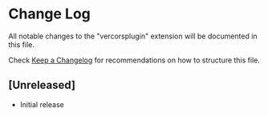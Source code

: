 # Change Log

All notable changes to the "vercorsplugin" extension will be documented in this file.

Check [Keep a Changelog](http://keepachangelog.com/) for recommendations on how to structure this file.

## [Unreleased]

- Initial release
